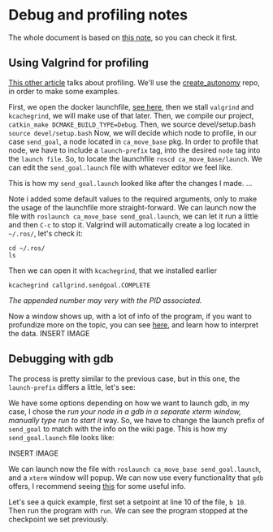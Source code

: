 # Debug and profiling notes
The whole document is based on [this note](http://wiki.ros.org/roslaunch/Tutorials/Roslaunch%20Nodes%20in%20Valgrind%20or%20GDB), so you can check it first.

## Using Valgrind for profiling

[This other article](http://wiki.ros.org/roslaunch/Tutorials/Profiling%20roslaunch%20nodes) talks about profiling.
We'll use the [create_autonomy]() repo, in order to make some examples.

First, we open the docker launchfile, [see here](), then we stall `valgrind` and `kcachegrind`, we will make use of that later.
Then, we compile our project, `catkin_make DCMAKE_BUILD_TYPE=Debug`.
Then, we source devel/setup.bash `source devel/setup.bash`
Now, we will decide which node to profile, in our case `send_goal`, a node located in `ca_move_base` pkg.
In order to profile that node, we have to include a `launch-prefix` tag, into the desired `node` tag into the `launch file`.
So, to locate the launchfile `roscd ca_move_base/launch`.
We can edit the `send_goal.launch` file with whatever editor we feel like.

This is how my `send_goal.launch` looked like after the changes I made.
...

Note i added some default values to the required arguments, only to make the usage of the launchfile more straight-forward.
We can launch now the file with `roslaunch ca_move_base send_goal.launch`, we can let it run a little and then `C-c` to stop it.
Valgrind will automatically create a log located in `~/.ros/`, let's check it:
    
    cd ~/.ros/
    ls

Then we can open it with `kcachegrind`, that we installed earlier
    
    kcachegrind callgrind.sendgoal.COMPLETE
*The appended number may very with the PID associated.*

Now a window shows up, with a lot of info of the program, if you want to profundize more on the topic, you can see [here](http://valgrind.org/docs/), and learn how to interpret the data.
INSERT IMAGE

## Debugging with gdb

The process is pretty similar to the previous case, but in this one, the `launch-prefix` differs a little, let's see:

We have some options depending on how we want to launch gdb, in my case, I chose the *run your node in a gdb in a separate xterm window, manually type run to start it* way.
So, we have to change the launch prefix of `send_goal` to match with the info on the wiki page.
This is how my `send_goal.launch` file looks like:

INSERT IMAGE

We can launch now the file with `roslaunch ca_move_base send_goal.launch`, and a `xterm` window will popup.
We can now use every functionality that `gdb` offers, I recommend seeing [this](https://darkdust.net/files/GDB%20Cheat%20Sheet.pdf) for some useful info.

Let's see a quick example, first set a setpoint at line 10 of the file, `b 10`.
Then run the program with `run`.
We can see the program stopped at the checkpoint we set previously.






